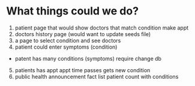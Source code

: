 # What things could we do?

1. patient page that would show doctors that match condition make appt
2. doctors history page (would want to update seeds file)
3. a page to select condition and see doctors
4. patient could enter symptoms (condition)

- patent has many conditions (symptoms) require change db

5. patients has appt appt time passes gets new condition
6. public health announcement fact list patient count with conditions
